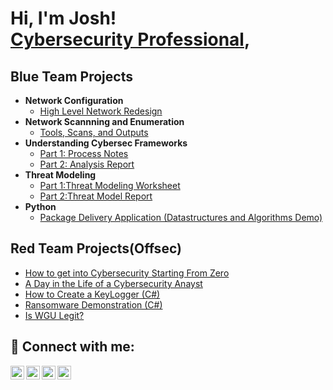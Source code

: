 <h1>Hi, I'm Josh! <br/><a href="https://www.linkedin.com/in/joshmadakor/">Cybersecurity Professional</a>,</h1>

<h2>Blue Team Projects</h2>

- <b>Network Configuration</b>
  - [High Level Network Redesign](https://docs.google.com/presentation/d/1vabZPfF_7ha9UbUO3_-klMnhNEA7GnYoWEOQR6w6nck/edit?usp=share_link)
- <b>Network Scannning and Enumeration</b>
  - [Tools, Scans, and Outputs](https://docs.google.com/spreadsheets/d/1lceZwPv-N2a8VlKOJLoArqq26d0hwSvY549t2jyxhFo/edit?usp=share_link) 
- <b>Understanding Cybersec Frameworks</b>
  - [Part 1: Process Notes](https://docs.google.com/spreadsheets/d/1OQhXIVFO1KvWVFcOGGntyQaLdxgIfhkCLyme29WvYts/edit?usp=share_link)
  - [Part 2: Analysis Report](https://docs.google.com/document/d/1bw1X_62mPxkNnbSXhiJbM8C9GkPTBj9XTei1SrpJk_Y/edit?usp=share_link)
- <b>Threat Modeling</b>
  - [Part 1:Threat Modeling Worksheet](https://docs.google.com/spreadsheets/d/1uW5iunc2kUgI6J__OyJPZ_J_ktNxb4Hfpfg0n_Vr-rc/edit?usp=share_link)
  - [Part 2:Threat Model Report](https://docs.google.com/document/d/1B_zWruHapvX1jJWv6zTjkdsXsDosI29xFbSn0QuXSik/edit?usp=share_link)
- <b>Python</b>
  - [Package Delivery Application (Datastructures and Algorithms Demo)](https://github.com/joshmadakor1/Package-Delivery-Pathfinding-Algorithm)

<h2>Red Team Projects(Offsec)</h2>

- [How to get into Cybersecurity Starting From Zero](https://www.youtube.com/watch?v=a83ASGn_V_s)
- [A Day in the Life of a Cybersecurity Anayst](https://www.youtube.com/watch?v=uHy3oM7NnoU)
- [How to Create a KeyLogger (C#)](https://www.youtube.com/watch?v=N-L9hklSlNk)
- [Ransomware Demonstration (C#)](https://www.youtube.com/watch?v=OfvdQeh79s0)
- [Is WGU Legit?](https://www.youtube.com/watch?v=E2MwRWxDBkA)

<h2> 🤳 Connect with me:</h2>

[<img align="left" alt="JoshMadakor | YouTube" width="22px" src="https://cdn.jsdelivr.net/npm/simple-icons@v3/icons/youtube.svg" />][youtube]
[<img align="left" alt="JoshMadakor | Twitter" width="22px" src="https://cdn.jsdelivr.net/npm/simple-icons@v3/icons/twitter.svg" />][twitter]
[<img align="left" alt="JoshMadakor | LinkedIn" width="22px" src="https://cdn.jsdelivr.net/npm/simple-icons@v3/icons/linkedin.svg" />][linkedin]
[<img align="left" alt="JoshMadakor | Instagram" width="22px" src="https://cdn.jsdelivr.net/npm/simple-icons@v3/icons/instagram.svg" />][instagram]

[twitter]: https://twitter.com/joshmadakor
[youtube]: https://www.youtube.com/c/joshmadakor
[instagram]: https://www.instagram.com/joshmadakor/
[linkedin]: https://linkedin.com/in/joshmadakor

<!--
**joshmadakor1/joshmadakor1** is a ✨ _special_ ✨ repository because its `README.md` (this file) appears on your GitHub profile.

Here are some ideas to get you started:

- 🔭 I’m currently working on ...
- 🌱 I’m currently learning ...
- 👯 I’m looking to collaborate on ...
- 🤔 I’m looking for help with ...
- 💬 Ask me about ...
- 📫 How to reach me: ...
- 😄 Pronouns: ...
- ⚡ Fun fact: ...
-->
